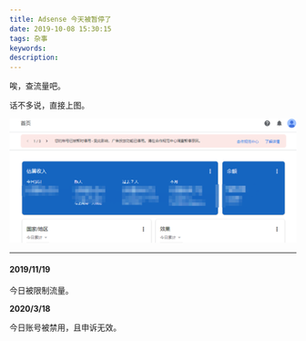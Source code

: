 ```yaml
---
title: Adsense 今天被暂停了
date: 2019-10-08 15:30:15
tags: 杂事
keywords:
description:
---
```


唉，查流量吧。



<!--more-->



话不多说，直接上图。

![暂停](/images/service_suspended.png)

<hr>

#### 2019/11/19 

今日被限制流量。

**2020/3/18**

今日账号被禁用，且申诉无效。